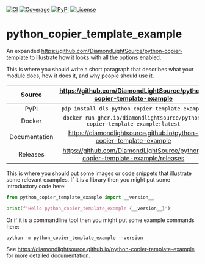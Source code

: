 [![CI](https://github.com/DiamondLightSource/python-copier-template-example/actions/workflows/ci.yml/badge.svg)](https://github.com/DiamondLightSource/python-copier-template-example/actions/workflows/ci.yml)
[![Coverage](https://codecov.io/gh/DiamondLightSource/python-copier-template-example/branch/main/graph/badge.svg)](https://codecov.io/gh/DiamondLightSource/python-copier-template-example)
[![PyPI](https://img.shields.io/pypi/v/dls-python-copier-template-example.svg)](https://pypi.org/project/dls-python-copier-template-example)
[![License](https://img.shields.io/badge/License-Apache%202.0-blue.svg)](https://www.apache.org/licenses/LICENSE-2.0)

# python_copier_template_example

An expanded https://github.com/DiamondLightSource/python-copier-template to illustrate how it looks with all the options enabled.

This is where you should write a short paragraph that describes what your module does,
how it does it, and why people should use it.

Source          | <https://github.com/DiamondLightSource/python-copier-template-example>
:---:           | :---:
PyPI            | `pip install dls-python-copier-template-example`
Docker          | `docker run ghcr.io/diamondlightsource/python-copier-template-example:latest`
Documentation   | <https://diamondlightsource.github.io/python-copier-template-example>
Releases        | <https://github.com/DiamondLightSource/python-copier-template-example/releases>

This is where you should put some images or code snippets that illustrate
some relevant examples. If it is a library then you might put some
introductory code here:

```python
from python_copier_template_example import __version__

print(f"Hello python_copier_template_example {__version__}")
```

Or if it is a commandline tool then you might put some example commands here:

```
python -m python_copier_template_example --version
```

<!-- README only content. Anything below this line won't be included in index.md -->

See https://diamondlightsource.github.io/python-copier-template-example for more detailed documentation.
